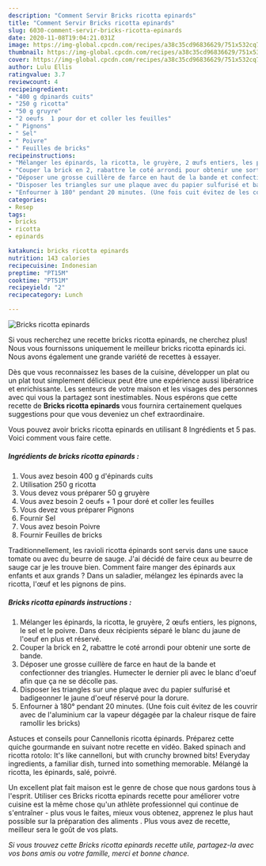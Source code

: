 ```yaml
---
description: "Comment Servir Bricks ricotta epinards"
title: "Comment Servir Bricks ricotta epinards"
slug: 6030-comment-servir-bricks-ricotta-epinards
date: 2020-11-08T19:04:21.031Z
image: https://img-global.cpcdn.com/recipes/a38c35cd96836629/751x532cq70/bricks-ricotta-epinards-photo-principale-de-la-recette.jpg
thumbnail: https://img-global.cpcdn.com/recipes/a38c35cd96836629/751x532cq70/bricks-ricotta-epinards-photo-principale-de-la-recette.jpg
cover: https://img-global.cpcdn.com/recipes/a38c35cd96836629/751x532cq70/bricks-ricotta-epinards-photo-principale-de-la-recette.jpg
author: Lulu Ellis
ratingvalue: 3.7
reviewcount: 4
recipeingredient:
- "400 g dpinards cuits"
- "250 g ricotta"
- "50 g gruyre"
- "2 oeufs  1 pour dor et coller les feuilles"
- " Pignons"
- " Sel"
- " Poivre"
- " Feuilles de bricks"
recipeinstructions:
- "Mélanger les épinards, la ricotta, le gruyère, 2 œufs entiers, les pignons, le sel et le poivre. Dans deux récipients séparé le blanc du jaune de l&#39;oeuf en plus et réservé."
- "Couper la brick en 2, rabattre le coté arrondi pour obtenir une sorte de bande."
- "Déposer une grosse cuillère de farce en haut de la bande et confectionner des triangles. Humecter le dernier pli avec le blanc d&#39;oeuf afin que ça ne se décolle pas."
- "Disposer les triangles sur une plaque avec du papier sulfurisé et badigeonner le jaune d&#39;oeuf réservé pour la dorure."
- "Enfourner à 180° pendant 20 minutes. (Une fois cuit évitez de les couvrir avec de l&#39;aluminium car la vapeur dégagée par la chaleur risque de faire ramollir les bricks)"
categories:
- Resep
tags:
- bricks
- ricotta
- epinards

katakunci: bricks ricotta epinards 
nutrition: 143 calories
recipecuisine: Indonesian
preptime: "PT15M"
cooktime: "PT51M"
recipeyield: "2"
recipecategory: Lunch

---
```



![Bricks ricotta epinards](https://img-global.cpcdn.com/recipes/a38c35cd96836629/751x532cq70/bricks-ricotta-epinards-photo-principale-de-la-recette.jpg)

Si vous recherchez une recette bricks ricotta epinards, ne cherchez plus! Nous vous fournissons uniquement le meilleur bricks ricotta epinards ici. Nous avons également une grande variété de recettes à essayer.

Dès que vous reconnaissez les bases de la cuisine, développer un plat ou un plat tout simplement délicieux peut être une expérience aussi libératrice et enrichissante. Les senteurs de votre maison et les visages des personnes avec qui vous la partagez sont inestimables. Nous espérons que cette recette de <strong> Bricks ricotta epinards </strong> vous fournira certainement quelques suggestions pour que vous deveniez un chef extraordinaire.

<!--inarticleads1-->

Vous pouvez avoir bricks ricotta epinards en utilisant 8 Ingrédients et 5 pas. Voici comment vous faire cette.

##### Ingrédients de bricks ricotta epinards :

1. Vous avez besoin 400 g d&#39;épinards cuits
1. Utilisation 250 g ricotta
1. Vous devez vous préparer 50 g gruyère
1. Vous avez besoin 2 oeufs + 1 pour doré et coller les feuilles
1. Vous devez vous préparer  Pignons
1. Fournir  Sel
1. Vous avez besoin  Poivre
1. Fournir  Feuilles de bricks


Traditionnellement, les ravioli ricotta épinards sont servis dans une sauce tomate ou avec du beurre de sauge. J&#39;ai décidé de faire ceux au beurre de sauge car je les trouve bien. Comment faire manger des épinards aux enfants et aux grands ? Dans un saladier, mélangez les épinards avec la ricotta, l&#39;œuf et les pignons de pins. 

<!--inarticleads2-->

##### Bricks ricotta epinards instructions :

1. Mélanger les épinards, la ricotta, le gruyère, 2 œufs entiers, les pignons, le sel et le poivre. Dans deux récipients séparé le blanc du jaune de l&#39;oeuf en plus et réservé.
1. Couper la brick en 2, rabattre le coté arrondi pour obtenir une sorte de bande.
1. Déposer une grosse cuillère de farce en haut de la bande et confectionner des triangles. Humecter le dernier pli avec le blanc d&#39;oeuf afin que ça ne se décolle pas.
1. Disposer les triangles sur une plaque avec du papier sulfurisé et badigeonner le jaune d&#39;oeuf réservé pour la dorure.
1. Enfourner à 180° pendant 20 minutes. (Une fois cuit évitez de les couvrir avec de l&#39;aluminium car la vapeur dégagée par la chaleur risque de faire ramollir les bricks)


Astuces et conseils pour Cannellonis ricotta épinards. Préparez cette quiche gourmande en suivant notre recette en vidéo. Baked spinach and ricotta rotolo: It&#39;s like cannelloni, but with crunchy browned bits! Everyday ingredients, a familiar dish, turned into something memorable. Mélangé la ricotta, les épinards, salé, poivré. 

<!--inarticleads1-->

<p>
Un excellent plat fait maison est le genre de chose que nous gardons tous à l'esprit. Utiliser ces Bricks ricotta epinards recette pour améliorer votre cuisine est la même chose qu'un athlète professionnel qui continue de s'entraîner - plus vous le faites, mieux vous obtenez, apprenez le plus haut possible sur la préparation des aliments . Plus vous avez de recette, meilleur sera le goût de vos plats.
</p>

<p>
<i>Si vous trouvez cette Bricks ricotta epinards recette utile, partagez-la avec vos bons amis ou votre famille, merci et bonne chance.</i>
</p>
